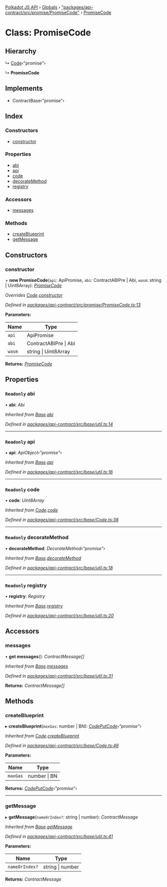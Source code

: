 [Polkadot JS API](../README.md) › [Globals](../globals.md) › ["packages/api-contract/src/promise/PromiseCode"](../modules/_packages_api_contract_src_promise_promisecode_.md) › [PromiseCode](_packages_api_contract_src_promise_promisecode_.promisecode.md)

# Class: PromiseCode

## Hierarchy

  ↳ [Code](_packages_api_contract_src_base_code_.code.md)‹"promise"›

  ↳ **PromiseCode**

## Implements

* ContractBase‹"promise"›

## Index

### Constructors

* [constructor](_packages_api_contract_src_promise_promisecode_.promisecode.md#constructor)

### Properties

* [abi](_packages_api_contract_src_promise_promisecode_.promisecode.md#readonly-abi)
* [api](_packages_api_contract_src_promise_promisecode_.promisecode.md#readonly-api)
* [code](_packages_api_contract_src_promise_promisecode_.promisecode.md#readonly-code)
* [decorateMethod](_packages_api_contract_src_promise_promisecode_.promisecode.md#readonly-decoratemethod)
* [registry](_packages_api_contract_src_promise_promisecode_.promisecode.md#readonly-registry)

### Accessors

* [messages](_packages_api_contract_src_promise_promisecode_.promisecode.md#messages)

### Methods

* [createBlueprint](_packages_api_contract_src_promise_promisecode_.promisecode.md#createblueprint)
* [getMessage](_packages_api_contract_src_promise_promisecode_.promisecode.md#getmessage)

## Constructors

###  constructor

\+ **new PromiseCode**(`api`: ApiPromise, `abi`: ContractABIPre | Abi, `wasm`: string | Uint8Array): *[PromiseCode](_packages_api_contract_src_promise_promisecode_.promisecode.md)*

*Overrides [Code](_packages_api_contract_src_base_code_.code.md).[constructor](_packages_api_contract_src_base_code_.code.md#constructor)*

*Defined in [packages/api-contract/src/promise/PromiseCode.ts:13](https://github.com/polkadot-js/api/blob/f7c1b6e81/packages/api-contract/src/promise/PromiseCode.ts#L13)*

**Parameters:**

Name | Type |
------ | ------ |
`api` | ApiPromise |
`abi` | ContractABIPre &#124; Abi |
`wasm` | string &#124; Uint8Array |

**Returns:** *[PromiseCode](_packages_api_contract_src_promise_promisecode_.promisecode.md)*

## Properties

### `Readonly` abi

• **abi**: *Abi*

*Inherited from [Base](_packages_api_contract_src_base_util_.base.md).[abi](_packages_api_contract_src_base_util_.base.md#readonly-abi)*

*Defined in [packages/api-contract/src/base/util.ts:14](https://github.com/polkadot-js/api/blob/f7c1b6e81/packages/api-contract/src/base/util.ts#L14)*

___

### `Readonly` api

• **api**: *ApiObject‹"promise"›*

*Inherited from [Base](_packages_api_contract_src_base_util_.base.md).[api](_packages_api_contract_src_base_util_.base.md#readonly-api)*

*Defined in [packages/api-contract/src/base/util.ts:16](https://github.com/polkadot-js/api/blob/f7c1b6e81/packages/api-contract/src/base/util.ts#L16)*

___

### `Readonly` code

• **code**: *Uint8Array*

*Inherited from [Code](_packages_api_contract_src_base_code_.code.md).[code](_packages_api_contract_src_base_code_.code.md#readonly-code)*

*Defined in [packages/api-contract/src/base/Code.ts:38](https://github.com/polkadot-js/api/blob/f7c1b6e81/packages/api-contract/src/base/Code.ts#L38)*

___

### `Readonly` decorateMethod

• **decorateMethod**: *DecorateMethod‹"promise"›*

*Inherited from [Base](_packages_api_contract_src_base_util_.base.md).[decorateMethod](_packages_api_contract_src_base_util_.base.md#readonly-decoratemethod)*

*Defined in [packages/api-contract/src/base/util.ts:18](https://github.com/polkadot-js/api/blob/f7c1b6e81/packages/api-contract/src/base/util.ts#L18)*

___

### `Readonly` registry

• **registry**: *Registry*

*Inherited from [Base](_packages_api_contract_src_base_util_.base.md).[registry](_packages_api_contract_src_base_util_.base.md#readonly-registry)*

*Defined in [packages/api-contract/src/base/util.ts:20](https://github.com/polkadot-js/api/blob/f7c1b6e81/packages/api-contract/src/base/util.ts#L20)*

## Accessors

###  messages

• **get messages**(): *ContractMessage[]*

*Inherited from [Base](_packages_api_contract_src_base_util_.base.md).[messages](_packages_api_contract_src_base_util_.base.md#messages)*

*Defined in [packages/api-contract/src/base/util.ts:31](https://github.com/polkadot-js/api/blob/f7c1b6e81/packages/api-contract/src/base/util.ts#L31)*

**Returns:** *ContractMessage[]*

## Methods

###  createBlueprint

▸ **createBlueprint**(`maxGas`: number | BN): *[CodePutCode](../interfaces/_packages_api_contract_src_base_code_.codeputcode.md)‹"promise"›*

*Inherited from [Code](_packages_api_contract_src_base_code_.code.md).[createBlueprint](_packages_api_contract_src_base_code_.code.md#createblueprint)*

*Defined in [packages/api-contract/src/base/Code.ts:46](https://github.com/polkadot-js/api/blob/f7c1b6e81/packages/api-contract/src/base/Code.ts#L46)*

**Parameters:**

Name | Type |
------ | ------ |
`maxGas` | number &#124; BN |

**Returns:** *[CodePutCode](../interfaces/_packages_api_contract_src_base_code_.codeputcode.md)‹"promise"›*

___

###  getMessage

▸ **getMessage**(`nameOrIndex?`: string | number): *ContractMessage*

*Inherited from [Base](_packages_api_contract_src_base_util_.base.md).[getMessage](_packages_api_contract_src_base_util_.base.md#getmessage)*

*Defined in [packages/api-contract/src/base/util.ts:41](https://github.com/polkadot-js/api/blob/f7c1b6e81/packages/api-contract/src/base/util.ts#L41)*

**Parameters:**

Name | Type |
------ | ------ |
`nameOrIndex?` | string &#124; number |

**Returns:** *ContractMessage*
